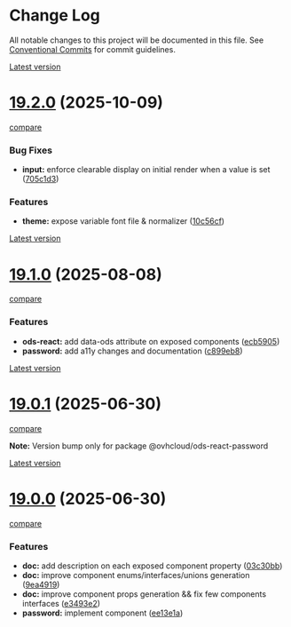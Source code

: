# Change Log

All notable changes to this project will be documented in this file.
See [Conventional Commits](https://conventionalcommits.org) for commit guidelines.



[Latest version](https://ovh.github.io/design-system/latest/?path=/docs/design-system-changelog--page)


# [19.2.0](https://ovh.github.io/design-system/v19.2.0/?path=/docs/design-system-changelog--page) (2025-10-09)
[compare](https://github.com/ovh/design-system/compare/v19.1.0...v19.2.0)

### Bug Fixes

* **input:** enforce clearable display on initial render when a value is set ([705c1d3](https://github.com/ovh/design-system/commit/705c1d3607fe895dc239b1be226b0b1fa8745bcd))


### Features

* **theme:** expose variable font file & normalizer ([10c56cf](https://github.com/ovh/design-system/commit/10c56cfa2da49e473dd78b967513ba7fbe7b7d26))





[Latest version](https://ovh.github.io/design-system/latest/?path=/docs/design-system-changelog--page)


# [19.1.0](https://ovh.github.io/design-system/v19.1.0/?path=/docs/design-system-changelog--page) (2025-08-08)
[compare](https://github.com/ovh/design-system/compare/v19.0.1...v19.1.0)

### Features

* **ods-react:** add data-ods attribute on exposed components ([ecb5905](https://github.com/ovh/design-system/commit/ecb5905e9ffe0081c627c595f000bc5f813de86b))
* **password:** add a11y changes and documentation ([c899eb8](https://github.com/ovh/design-system/commit/c899eb8aecfc44f289fed05c2f1bf650bfa686b0))



[Latest version](https://ovh.github.io/design-system/latest/?path=/docs/design-system-changelog--page)


# [19.0.1](https://ovh.github.io/design-system/v19.0.1/?path=/docs/design-system-changelog--page) (2025-06-30)
[compare](https://github.com/ovh/design-system/compare/v19.0.0...v19.0.1)

**Note:** Version bump only for package @ovhcloud/ods-react-password







[Latest version](https://ovh.github.io/design-system/latest/?path=/docs/design-system-changelog--page)


# [19.0.0](https://ovh.github.io/design-system/v19.0.0/?path=/docs/design-system-changelog--page) (2025-06-30)
[compare](https://github.com/ovh/design-system/compare/v18.6.3...v19.0.0)

### Features

* **doc:** add description on each exposed component property ([03c30bb](https://github.com/ovh/design-system/commit/03c30bb9e9a8ad28d56f2079419b76d066da7c92))
* **doc:** improve component enums/interfaces/unions generation ([9ea4919](https://github.com/ovh/design-system/commit/9ea49199e9076fa11b79a39bb692c26ec2a49e8f))
* **doc:** improve component props generation && fix few components interfaces ([e3493e2](https://github.com/ovh/design-system/commit/e3493e23a50fb4cac3d14f0cf4218d7f72f783b1))
* **password:** implement component ([ee13e1a](https://github.com/ovh/design-system/commit/ee13e1a4b67b544b8ede471825639da55053f9f0))

